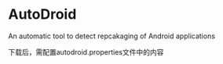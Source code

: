 # AutoDroid
An automatic tool to detect repcakaging of Android applications

下载后，需配置autodroid.properties文件中的内容

